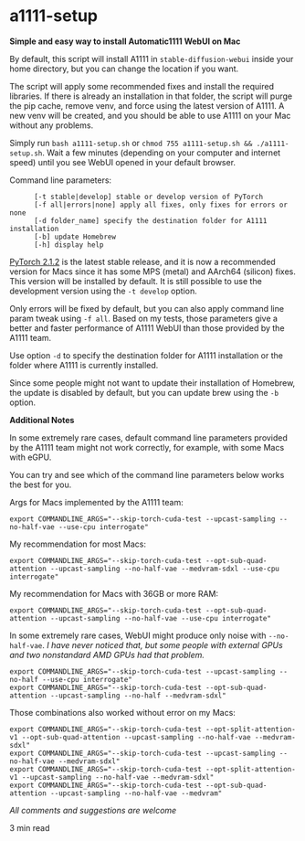 # a1111-setup
**Simple and easy way to install Automatic1111 WebUI on Mac**

By default, this script will install A1111 in  `stable-diffusion-webui` inside your home directory, but you can change the location if you want.

The script will apply some recommended fixes and install the required libraries. If there is already an installation in that folder, the script will purge the pip cache, remove venv, and force using the latest version of A1111. A new venv will be created, and you should be able to use A1111 on your Mac without any problems.

Simply run `bash a1111-setup.sh` or `chmod 755 a1111-setup.sh && ./a1111-setup.sh`. Wait a few minutes (depending on your computer and internet speed) until you see WebUI opened in your default browser.

Command line parameters:

```
      [-t stable|develop] stable or develop version of PyTorch
      [-f all|errors|none] apply all fixes, only fixes for errors or none
      [-d folder_name] specify the destination folder for A1111 installation
      [-b] update Homebrew
      [-h] display help
```

[PyTorch 2.1.2](https://github.com/pytorch/pytorch/releases/tag/v2.1.2) is the latest stable release, and it is now a recommended version for Macs since it has some MPS (metal) and AArch64 (silicon) fixes. This version will be installed by default. It is still possible to use the development version using the `-t develop` option.

Only errors will be fixed by default, but you can also apply command line param tweak using `-f all`. Based on my tests, those parameters give a better and faster performance of A1111 WebUI than those provided by the A1111 team.

Use option `-d` to specify the destination folder for A1111 installation or the folder where A1111 is currently installed.

Since some people might not want to update their installation of Homebrew, the update is disabled by default, but you can update brew using the `-b` option.

**Additional Notes**

In some extremely rare cases, default command line parameters provided by the A1111 team might not work correctly, for example, with some Macs with eGPU.

You can try and see which of the command line parameters below works the best for you.

Args for Macs implemented by the A1111 team:
```
export COMMANDLINE_ARGS="--skip-torch-cuda-test --upcast-sampling --no-half-vae --use-cpu interrogate"
```

My recommendation for most Macs:
```
export COMMANDLINE_ARGS="--skip-torch-cuda-test --opt-sub-quad-attention --upcast-sampling --no-half-vae --medvram-sdxl --use-cpu interrogate"
```

My recommendation for Macs with 36GB or more RAM:
```
export COMMANDLINE_ARGS="--skip-torch-cuda-test --opt-sub-quad-attention --upcast-sampling --no-half-vae --use-cpu interrogate"
```

In some extremely rare cases, WebUI might produce only noise with   `--no-half-vae`. *I have never noticed that, but some people with external GPUs and two nonstandard AMD GPUs had that problem.*
```
export COMMANDLINE_ARGS="--skip-torch-cuda-test --upcast-sampling --no-half --use-cpu interrogate"
export COMMANDLINE_ARGS="--skip-torch-cuda-test --opt-sub-quad-attention --upcast-sampling --no-half --medvram-sdxl"
```

Those combinations also worked without error on my Macs:
```
export COMMANDLINE_ARGS="--skip-torch-cuda-test --opt-split-attention-v1 --opt-sub-quad-attention --upcast-sampling --no-half-vae --medvram-sdxl"
export COMMANDLINE_ARGS="--skip-torch-cuda-test --upcast-sampling --no-half-vae --medvram-sdxl"
export COMMANDLINE_ARGS="--skip-torch-cuda-test --opt-split-attention-v1 --upcast-sampling --no-half-vae --medvram-sdxl"
export COMMANDLINE_ARGS="--skip-torch-cuda-test --opt-sub-quad-attention --upcast-sampling --no-half-vae --medvram"
```

*All comments and suggestions are welcome*

3 min read
